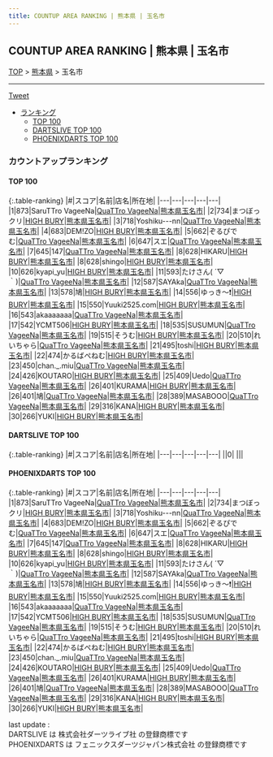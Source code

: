 ```yaml
---
title: COUNTUP AREA RANKING | 熊本県 | 玉名市
---
```

## COUNTUP AREA RANKING | 熊本県 | 玉名市

[TOP](/darts/rank/) > [熊本県](/darts/rank/熊本県/) > 玉名市

___

<a href="https://twitter.com/share?ref_src=twsrc%5Etfw" data-text="COUNTUP AREA RANKING | 熊本県玉名市" class="twitter-share-button" data-hashtags="DARTSLIVE,PHOENIXDARTS,darts,ダーツ" data-show-count="false">Tweet</a>

* [ランキング](#カウントアップランキング)
    * [TOP 100](#top-100)
    * [DARTSLIVE TOP 100](#dartslive-top-100)
    * [PHOENIXDARTS TOP 100](#phoenixdarts-top-100)

### カウントアップランキング

#### TOP 100



{:.table-ranking}
|#|スコア|名前|店名|所在地|
|---|---|---|---|---|
|1|873|<span class="rank-name-pd">SaruTTro VageeNa</span>|<a href="https://vs.phoenixdarts.com/jp/shop/shopDetailInfo/s_56167?s_seq=56167">QuaTTro VageeNa</a>|<a href="/darts/rank/熊本県/玉名市">熊本県玉名市</a>|
|2|734|<span class="rank-name-pd">まつぼっクリ</span>|<a href="https://vs.phoenixdarts.com/jp/shop/shopDetailInfo/s_51931?s_seq=51931">HIGH BURY</a>|<a href="/darts/rank/熊本県/玉名市">熊本県玉名市</a>|
|3|718|<span class="rank-name-pd">Yoshiku---nn</span>|<a href="https://vs.phoenixdarts.com/jp/shop/shopDetailInfo/s_56167?s_seq=56167">QuaTTro VageeNa</a>|<a href="/darts/rank/熊本県/玉名市">熊本県玉名市</a>|
|4|683|<span class="rank-name-pd">DEM!ZO</span>|<a href="https://vs.phoenixdarts.com/jp/shop/shopDetailInfo/s_51931?s_seq=51931">HIGH BURY</a>|<a href="/darts/rank/熊本県/玉名市">熊本県玉名市</a>|
|5|662|<span class="rank-name-pd">ぞるぴでむ</span>|<a href="https://vs.phoenixdarts.com/jp/shop/shopDetailInfo/s_56167?s_seq=56167">QuaTTro VageeNa</a>|<a href="/darts/rank/熊本県/玉名市">熊本県玉名市</a>|
|6|647|<span class="rank-name-pd">スエ</span>|<a href="https://vs.phoenixdarts.com/jp/shop/shopDetailInfo/s_56167?s_seq=56167">QuaTTro VageeNa</a>|<a href="/darts/rank/熊本県/玉名市">熊本県玉名市</a>|
|7|645|<span class="rank-name-pd">147</span>|<a href="https://vs.phoenixdarts.com/jp/shop/shopDetailInfo/s_56167?s_seq=56167">QuaTTro VageeNa</a>|<a href="/darts/rank/熊本県/玉名市">熊本県玉名市</a>|
|8|628|<span class="rank-name-pd">HIKARU</span>|<a href="https://vs.phoenixdarts.com/jp/shop/shopDetailInfo/s_51931?s_seq=51931">HIGH BURY</a>|<a href="/darts/rank/熊本県/玉名市">熊本県玉名市</a>|
|8|628|<span class="rank-name-pd">shingo</span>|<a href="https://vs.phoenixdarts.com/jp/shop/shopDetailInfo/s_51931?s_seq=51931">HIGH BURY</a>|<a href="/darts/rank/熊本県/玉名市">熊本県玉名市</a>|
|10|626|<span class="rank-name-pd">kyapi_yu</span>|<a href="https://vs.phoenixdarts.com/jp/shop/shopDetailInfo/s_51931?s_seq=51931">HIGH BURY</a>|<a href="/darts/rank/熊本県/玉名市">熊本県玉名市</a>|
|11|593|<span class="rank-name-pd">たけさん( ´▽｀)</span>|<a href="https://vs.phoenixdarts.com/jp/shop/shopDetailInfo/s_56167?s_seq=56167">QuaTTro VageeNa</a>|<a href="/darts/rank/熊本県/玉名市">熊本県玉名市</a>|
|12|587|<span class="rank-name-pd">SAYAka</span>|<a href="https://vs.phoenixdarts.com/jp/shop/shopDetailInfo/s_56167?s_seq=56167">QuaTTro VageeNa</a>|<a href="/darts/rank/熊本県/玉名市">熊本県玉名市</a>|
|13|578|<span class="rank-name-pd">鳩</span>|<a href="https://vs.phoenixdarts.com/jp/shop/shopDetailInfo/s_51931?s_seq=51931">HIGH BURY</a>|<a href="/darts/rank/熊本県/玉名市">熊本県玉名市</a>|
|14|556|<span class="rank-name-pd">ゆっき～❗️</span>|<a href="https://vs.phoenixdarts.com/jp/shop/shopDetailInfo/s_51931?s_seq=51931">HIGH BURY</a>|<a href="/darts/rank/熊本県/玉名市">熊本県玉名市</a>|
|15|550|<span class="rank-name-pd">Yuuki2525.com</span>|<a href="https://vs.phoenixdarts.com/jp/shop/shopDetailInfo/s_51931?s_seq=51931">HIGH BURY</a>|<a href="/darts/rank/熊本県/玉名市">熊本県玉名市</a>|
|16|543|<span class="rank-name-pd">akaaaaaaa</span>|<a href="https://vs.phoenixdarts.com/jp/shop/shopDetailInfo/s_56167?s_seq=56167">QuaTTro VageeNa</a>|<a href="/darts/rank/熊本県/玉名市">熊本県玉名市</a>|
|17|542|<span class="rank-name-pd">YCMT506</span>|<a href="https://vs.phoenixdarts.com/jp/shop/shopDetailInfo/s_51931?s_seq=51931">HIGH BURY</a>|<a href="/darts/rank/熊本県/玉名市">熊本県玉名市</a>|
|18|535|<span class="rank-name-pd">SUSUMUN</span>|<a href="https://vs.phoenixdarts.com/jp/shop/shopDetailInfo/s_56167?s_seq=56167">QuaTTro VageeNa</a>|<a href="/darts/rank/熊本県/玉名市">熊本県玉名市</a>|
|19|515|<span class="rank-name-pd">そうむ</span>|<a href="https://vs.phoenixdarts.com/jp/shop/shopDetailInfo/s_51931?s_seq=51931">HIGH BURY</a>|<a href="/darts/rank/熊本県/玉名市">熊本県玉名市</a>|
|20|510|<span class="rank-name-pd">れいちゃら</span>|<a href="https://vs.phoenixdarts.com/jp/shop/shopDetailInfo/s_56167?s_seq=56167">QuaTTro VageeNa</a>|<a href="/darts/rank/熊本県/玉名市">熊本県玉名市</a>|
|21|495|<span class="rank-name-pd">toshi</span>|<a href="https://vs.phoenixdarts.com/jp/shop/shopDetailInfo/s_51931?s_seq=51931">HIGH BURY</a>|<a href="/darts/rank/熊本県/玉名市">熊本県玉名市</a>|
|22|474|<span class="rank-name-pd">かるばぺねむ</span>|<a href="https://vs.phoenixdarts.com/jp/shop/shopDetailInfo/s_51931?s_seq=51931">HIGH BURY</a>|<a href="/darts/rank/熊本県/玉名市">熊本県玉名市</a>|
|23|450|<span class="rank-name-pd">chan._.miu</span>|<a href="https://vs.phoenixdarts.com/jp/shop/shopDetailInfo/s_56167?s_seq=56167">QuaTTro VageeNa</a>|<a href="/darts/rank/熊本県/玉名市">熊本県玉名市</a>|
|24|426|<span class="rank-name-pd">KOUTARO</span>|<a href="https://vs.phoenixdarts.com/jp/shop/shopDetailInfo/s_51931?s_seq=51931">HIGH BURY</a>|<a href="/darts/rank/熊本県/玉名市">熊本県玉名市</a>|
|25|409|<span class="rank-name-pd">Uedo</span>|<a href="https://vs.phoenixdarts.com/jp/shop/shopDetailInfo/s_56167?s_seq=56167">QuaTTro VageeNa</a>|<a href="/darts/rank/熊本県/玉名市">熊本県玉名市</a>|
|26|401|<span class="rank-name-pd">KURAMA</span>|<a href="https://vs.phoenixdarts.com/jp/shop/shopDetailInfo/s_51931?s_seq=51931">HIGH BURY</a>|<a href="/darts/rank/熊本県/玉名市">熊本県玉名市</a>|
|26|401|<span class="rank-name-pd">鳩</span>|<a href="https://vs.phoenixdarts.com/jp/shop/shopDetailInfo/s_56167?s_seq=56167">QuaTTro VageeNa</a>|<a href="/darts/rank/熊本県/玉名市">熊本県玉名市</a>|
|28|389|<span class="rank-name-pd">MASABOOO</span>|<a href="https://vs.phoenixdarts.com/jp/shop/shopDetailInfo/s_56167?s_seq=56167">QuaTTro VageeNa</a>|<a href="/darts/rank/熊本県/玉名市">熊本県玉名市</a>|
|29|316|<span class="rank-name-pd">KANA</span>|<a href="https://vs.phoenixdarts.com/jp/shop/shopDetailInfo/s_51931?s_seq=51931">HIGH BURY</a>|<a href="/darts/rank/熊本県/玉名市">熊本県玉名市</a>|
|30|266|<span class="rank-name-pd">YUKI</span>|<a href="https://vs.phoenixdarts.com/jp/shop/shopDetailInfo/s_51931?s_seq=51931">HIGH BURY</a>|<a href="/darts/rank/熊本県/玉名市">熊本県玉名市</a>|


#### DARTSLIVE TOP 100



{:.table-ranking}
|#|スコア|名前|店名|所在地|
|---|---|---|---|---|
||0|<span class="rank-name-dl"> </span>|<a href=""></a>|<a href="/darts/rank//"></a>|


#### PHOENIXDARTS TOP 100



{:.table-ranking}
|#|スコア|名前|店名|所在地|
|---|---|---|---|---|
|1|873|<span class="rank-name-pd">SaruTTro VageeNa</span>|<a href="https://vs.phoenixdarts.com/jp/shop/shopDetailInfo/s_56167?s_seq=56167">QuaTTro VageeNa</a>|<a href="/darts/rank/熊本県/玉名市">熊本県玉名市</a>|
|2|734|<span class="rank-name-pd">まつぼっクリ</span>|<a href="https://vs.phoenixdarts.com/jp/shop/shopDetailInfo/s_51931?s_seq=51931">HIGH BURY</a>|<a href="/darts/rank/熊本県/玉名市">熊本県玉名市</a>|
|3|718|<span class="rank-name-pd">Yoshiku---nn</span>|<a href="https://vs.phoenixdarts.com/jp/shop/shopDetailInfo/s_56167?s_seq=56167">QuaTTro VageeNa</a>|<a href="/darts/rank/熊本県/玉名市">熊本県玉名市</a>|
|4|683|<span class="rank-name-pd">DEM!ZO</span>|<a href="https://vs.phoenixdarts.com/jp/shop/shopDetailInfo/s_51931?s_seq=51931">HIGH BURY</a>|<a href="/darts/rank/熊本県/玉名市">熊本県玉名市</a>|
|5|662|<span class="rank-name-pd">ぞるぴでむ</span>|<a href="https://vs.phoenixdarts.com/jp/shop/shopDetailInfo/s_56167?s_seq=56167">QuaTTro VageeNa</a>|<a href="/darts/rank/熊本県/玉名市">熊本県玉名市</a>|
|6|647|<span class="rank-name-pd">スエ</span>|<a href="https://vs.phoenixdarts.com/jp/shop/shopDetailInfo/s_56167?s_seq=56167">QuaTTro VageeNa</a>|<a href="/darts/rank/熊本県/玉名市">熊本県玉名市</a>|
|7|645|<span class="rank-name-pd">147</span>|<a href="https://vs.phoenixdarts.com/jp/shop/shopDetailInfo/s_56167?s_seq=56167">QuaTTro VageeNa</a>|<a href="/darts/rank/熊本県/玉名市">熊本県玉名市</a>|
|8|628|<span class="rank-name-pd">HIKARU</span>|<a href="https://vs.phoenixdarts.com/jp/shop/shopDetailInfo/s_51931?s_seq=51931">HIGH BURY</a>|<a href="/darts/rank/熊本県/玉名市">熊本県玉名市</a>|
|8|628|<span class="rank-name-pd">shingo</span>|<a href="https://vs.phoenixdarts.com/jp/shop/shopDetailInfo/s_51931?s_seq=51931">HIGH BURY</a>|<a href="/darts/rank/熊本県/玉名市">熊本県玉名市</a>|
|10|626|<span class="rank-name-pd">kyapi_yu</span>|<a href="https://vs.phoenixdarts.com/jp/shop/shopDetailInfo/s_51931?s_seq=51931">HIGH BURY</a>|<a href="/darts/rank/熊本県/玉名市">熊本県玉名市</a>|
|11|593|<span class="rank-name-pd">たけさん( ´▽｀)</span>|<a href="https://vs.phoenixdarts.com/jp/shop/shopDetailInfo/s_56167?s_seq=56167">QuaTTro VageeNa</a>|<a href="/darts/rank/熊本県/玉名市">熊本県玉名市</a>|
|12|587|<span class="rank-name-pd">SAYAka</span>|<a href="https://vs.phoenixdarts.com/jp/shop/shopDetailInfo/s_56167?s_seq=56167">QuaTTro VageeNa</a>|<a href="/darts/rank/熊本県/玉名市">熊本県玉名市</a>|
|13|578|<span class="rank-name-pd">鳩</span>|<a href="https://vs.phoenixdarts.com/jp/shop/shopDetailInfo/s_51931?s_seq=51931">HIGH BURY</a>|<a href="/darts/rank/熊本県/玉名市">熊本県玉名市</a>|
|14|556|<span class="rank-name-pd">ゆっき～❗️</span>|<a href="https://vs.phoenixdarts.com/jp/shop/shopDetailInfo/s_51931?s_seq=51931">HIGH BURY</a>|<a href="/darts/rank/熊本県/玉名市">熊本県玉名市</a>|
|15|550|<span class="rank-name-pd">Yuuki2525.com</span>|<a href="https://vs.phoenixdarts.com/jp/shop/shopDetailInfo/s_51931?s_seq=51931">HIGH BURY</a>|<a href="/darts/rank/熊本県/玉名市">熊本県玉名市</a>|
|16|543|<span class="rank-name-pd">akaaaaaaa</span>|<a href="https://vs.phoenixdarts.com/jp/shop/shopDetailInfo/s_56167?s_seq=56167">QuaTTro VageeNa</a>|<a href="/darts/rank/熊本県/玉名市">熊本県玉名市</a>|
|17|542|<span class="rank-name-pd">YCMT506</span>|<a href="https://vs.phoenixdarts.com/jp/shop/shopDetailInfo/s_51931?s_seq=51931">HIGH BURY</a>|<a href="/darts/rank/熊本県/玉名市">熊本県玉名市</a>|
|18|535|<span class="rank-name-pd">SUSUMUN</span>|<a href="https://vs.phoenixdarts.com/jp/shop/shopDetailInfo/s_56167?s_seq=56167">QuaTTro VageeNa</a>|<a href="/darts/rank/熊本県/玉名市">熊本県玉名市</a>|
|19|515|<span class="rank-name-pd">そうむ</span>|<a href="https://vs.phoenixdarts.com/jp/shop/shopDetailInfo/s_51931?s_seq=51931">HIGH BURY</a>|<a href="/darts/rank/熊本県/玉名市">熊本県玉名市</a>|
|20|510|<span class="rank-name-pd">れいちゃら</span>|<a href="https://vs.phoenixdarts.com/jp/shop/shopDetailInfo/s_56167?s_seq=56167">QuaTTro VageeNa</a>|<a href="/darts/rank/熊本県/玉名市">熊本県玉名市</a>|
|21|495|<span class="rank-name-pd">toshi</span>|<a href="https://vs.phoenixdarts.com/jp/shop/shopDetailInfo/s_51931?s_seq=51931">HIGH BURY</a>|<a href="/darts/rank/熊本県/玉名市">熊本県玉名市</a>|
|22|474|<span class="rank-name-pd">かるばぺねむ</span>|<a href="https://vs.phoenixdarts.com/jp/shop/shopDetailInfo/s_51931?s_seq=51931">HIGH BURY</a>|<a href="/darts/rank/熊本県/玉名市">熊本県玉名市</a>|
|23|450|<span class="rank-name-pd">chan._.miu</span>|<a href="https://vs.phoenixdarts.com/jp/shop/shopDetailInfo/s_56167?s_seq=56167">QuaTTro VageeNa</a>|<a href="/darts/rank/熊本県/玉名市">熊本県玉名市</a>|
|24|426|<span class="rank-name-pd">KOUTARO</span>|<a href="https://vs.phoenixdarts.com/jp/shop/shopDetailInfo/s_51931?s_seq=51931">HIGH BURY</a>|<a href="/darts/rank/熊本県/玉名市">熊本県玉名市</a>|
|25|409|<span class="rank-name-pd">Uedo</span>|<a href="https://vs.phoenixdarts.com/jp/shop/shopDetailInfo/s_56167?s_seq=56167">QuaTTro VageeNa</a>|<a href="/darts/rank/熊本県/玉名市">熊本県玉名市</a>|
|26|401|<span class="rank-name-pd">KURAMA</span>|<a href="https://vs.phoenixdarts.com/jp/shop/shopDetailInfo/s_51931?s_seq=51931">HIGH BURY</a>|<a href="/darts/rank/熊本県/玉名市">熊本県玉名市</a>|
|26|401|<span class="rank-name-pd">鳩</span>|<a href="https://vs.phoenixdarts.com/jp/shop/shopDetailInfo/s_56167?s_seq=56167">QuaTTro VageeNa</a>|<a href="/darts/rank/熊本県/玉名市">熊本県玉名市</a>|
|28|389|<span class="rank-name-pd">MASABOOO</span>|<a href="https://vs.phoenixdarts.com/jp/shop/shopDetailInfo/s_56167?s_seq=56167">QuaTTro VageeNa</a>|<a href="/darts/rank/熊本県/玉名市">熊本県玉名市</a>|
|29|316|<span class="rank-name-pd">KANA</span>|<a href="https://vs.phoenixdarts.com/jp/shop/shopDetailInfo/s_51931?s_seq=51931">HIGH BURY</a>|<a href="/darts/rank/熊本県/玉名市">熊本県玉名市</a>|
|30|266|<span class="rank-name-pd">YUKI</span>|<a href="https://vs.phoenixdarts.com/jp/shop/shopDetailInfo/s_51931?s_seq=51931">HIGH BURY</a>|<a href="/darts/rank/熊本県/玉名市">熊本県玉名市</a>|


<div class="footer border-top border-gray-light mt-5 pt-3 text-right text-gray">
    last update : <span style="font-weight: italic" id="foot_last_modified"></span><br />
    DARTSLIVE は 株式会社ダーツライブ社 の登録商標です<br />
    PHOENIXDARTS は フェニックスダーツジャパン株式会社 の登録商標です<br />
</div>

<script src="https://cdnjs.cloudflare.com/ajax/libs/jquery.tablesorter/2.31.3/js/jquery.tablesorter.min.js" integrity="sha512-qzgd5cYSZcosqpzpn7zF2ZId8f/8CHmFKZ8j7mU4OUXTNRd5g+ZHBPsgKEwoqxCtdQvExE5LprwwPAgoicguNg==" crossorigin="anonymous" referrerpolicy="no-referrer"></script>
<link rel="stylesheet" href="https://cdnjs.cloudflare.com/ajax/libs/jquery.tablesorter/2.31.3/css/theme.default.min.css" integrity="sha512-wghhOJkjQX0Lh3NSWvNKeZ0ZpNn+SPVXX1Qyc9OCaogADktxrBiBdKGDoqVUOyhStvMBmJQ8ZdMHiR3wuEq8+w==" crossorigin="anonymous" referrerpolicy="no-referrer" />
<script>
$(function() {
    $(".table-ranking").tablesorter({sortList:[[0, 0]]});
    $("#foot_last_modified").text(formatDate(new Date(document.lastModified), 'yyyy-MM-dd HH:mm:ss'));
});
</script>

<script async src="https://platform.twitter.com/widgets.js" charset="utf-8"></script>